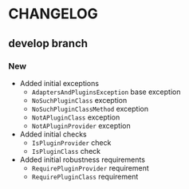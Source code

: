# CHANGELOG

## develop branch

### New

* Added initial exceptions
  - `AdaptersAndPluginsException` base exception
  - `NoSuchPluginClass` exception
  - `NoSuchPluginClassMethod` exception
  - `NotAPluginClass` exception
  - `NotAPluginProvider` exception
* Added initial checks
  - `IsPluginProvider` check
  - `IsPluginClass` check
* Added initial robustness requirements
  - `RequirePluginProvider` requirement
  - `RequirePluginClass` requirement